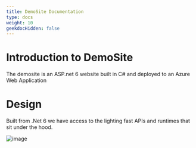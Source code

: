 ```yaml
---
title: DemoSite Documentation
type: docs
weight: 10
geekdocHidden: false
---
```


# Introduction to DemoSite
The demosite is an ASP.net 6 website built in C# and deployed to an Azure Web Application

# Design
Built from .Net 6 we have access to the lighting fast APIs and runtimes that sit under the hood.

![image](https://user-images.githubusercontent.com/17493722/184111124-c0bddd9d-a6e1-4573-8fc3-ee380bcee600.png)

